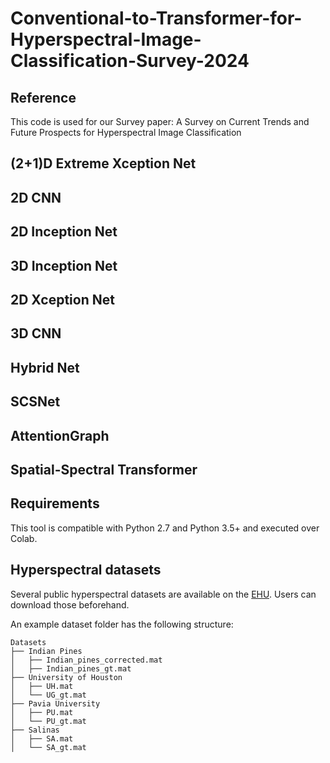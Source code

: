 # Conventional-to-Transformer-for-Hyperspectral-Image-Classification-Survey-2024

## Reference

This code is used for our Survey paper: A Survey on Current Trends and Future Prospects for Hyperspectral Image Classification


## (2+1)D Extreme Xception Net

## 2D CNN

## 2D Inception Net

## 3D Inception Net

## 2D Xception Net

## 3D CNN

## Hybrid Net

## SCSNet

## AttentionGraph

## Spatial-Spectral Transformer

## Requirements

This tool is compatible with Python 2.7 and Python 3.5+ and executed over Colab.

## Hyperspectral datasets

Several public hyperspectral datasets are available on the [EHU]([http://www.ehu.eus/ccwintco/index.php?title=Hyperspectral_Remote_Sensing_Scenes](https://www.ehu.eus/ccwintco/index.php/Hyperspectral_Remote_Sensing_Scenes)). Users can download those beforehand. 

An example dataset folder has the following structure:
```
Datasets
├── Indian Pines
│   ├── Indian_pines_corrected.mat
│   ├── Indian_pines_gt.mat
├── University of Houston
│   ├── UH.mat
│   └── UG_gt.mat
├── Pavia University
│   ├── PU.mat
│   └── PU_gt.mat
├── Salinas
│   ├── SA.mat
│   └── SA_gt.mat
```
